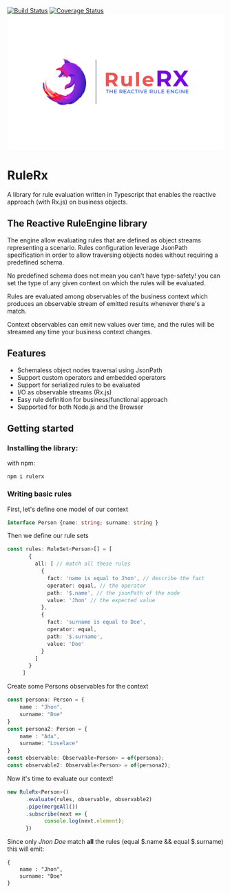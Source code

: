 [![Build Status](https://travis-ci.org/yuxblank/RuleRX.svg?branch=master)](https://travis-ci.org/yuxblank/RuleRX)
[![Coverage Status](https://coveralls.io/repos/github/yuxblank/RuleRX/badge.svg?branch=master)](https://coveralls.io/github/yuxblank/RuleRX?branch=master)
![](./assets/logo.png)
# RuleRx
A library for rule evaluation written in Typescript that enables the reactive 
approach (with Rx.js) on business objects.

## The Reactive RuleEngine library

The engine allow evaluating rules that are defined as object streams representing a 
scenario.
Rules configuration leverage JsonPath specification in order to allow traversing objects
nodes without requiring a predefined schema.

No predefined schema does not mean you can't have type-safety!  you can set the type
of any given context on which the rules will be evaluated.

Rules are evaluated among observables of the business context which produces an 
observable stream of emitted results whenever there's a match.

Context observables can emit new values over time, and the rules will be streamed any
time your business context changes.

## Features

- Schemaless object nodes traversal using JsonPath
- Support custom operators and embedded operators
- Support for serialized rules to be evaluated
- I/O as observable streams (Rx.js)
- Easy rule definition for business/functional approach
- Supported for both Node.js and the Browser

## Getting started

### Installing the library:
with npm:
```shell script
npm i rulerx
```

### Writing basic rules

First, let's define one model of our context

```ts
interface Person {name: string; surname: string }
```

Then we define our rule sets

```ts
const rules: RuleSet<Person>[] = [
       {
         all: [ // match all these rules
           {
             fact: 'name is equal to Jhon', // describe the fact
             operator: equal, // the operator
             path: '$.name', // the jsonPath of the node
             value: 'Jhon' // the expected value
           },
           {
             fact: 'surname is equal to Doe',
             operator: equal,
             path: '$.surname',
             value: 'Doe'
           }
         ]
       }
     ]
```

Create some Persons observables for the context

```ts
const persona: Person = {
    name : "Jhon",
    surname: "Doe"
}
const persona2: Person = {
    name : "Ada",
    surname: "Lovelace"
}
const observable: Observable<Person> = of(persona);
const observable2: Observable<Person> = of(persona2);
```

Now it's time to evaluate our context!

```ts
new RuleRx<Person>()
      .evaluate(rules, observable, observable2)
      .pipe(mergeAll())
      .subscribe(next => {
            console.log(next.element);
      })
```

Since only *Jhon Doe* match **all** the rules (equal $.name && equal $.surname) this will emit:
```
{
    name : "Jhon",
    surname: "Doe"
}
```





